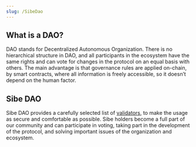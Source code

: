```yaml
---
slug: /SibeDao
---
```


## What is a DAO?
DAO stands for Decentralized Autonomous Organization. There is no hierarchical structure in DAO, and all participants in the ecosystem have the same rights and can vote for changes in the protocol on an equal basis with others.
The main advantage is that governance rules are applied on-chain, by smart contracts, where all information is freely accessible, so it doesn’t depend on the human factor.

## Sibe DAO
Sibe DAO provides a carefully selected list of [validators](/FAQ/Glossary#validators), to make the usage as secure and comfortable as possible. Sibe holders become a full part of our community and can participate in voting, taking part in the development of the protocol, and solving important issues of the organization and ecosystem.